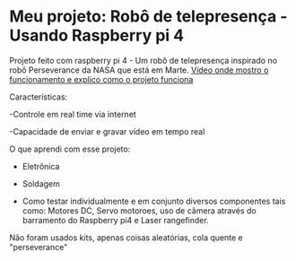 # Meu projeto: Robô de telepresença - Usando Raspberry pi 4
Projeto feito com raspberry pi 4 - Um robô de telepresença inspirado no robô Perseverance da NASA que está em Marte.
[Vídeo onde mostro o funcionamento e explico como o projeto funciona](https://www.youtube.com/watch?v=jw4dmACfz48)

Características:

-Controle em real time via internet

-Capacidade de enviar e gravar vídeo em tempo real

O que aprendi com esse projeto:
* Eletrônica

* Soldagem

* Como testar individualmente e em conjunto diversos componentes tais como:
Motores DC, Servo motoroes, uso de câmera através do barramento do Raspberry pi4 e
Laser rangefinder.

Não foram usados kits, apenas coisas aleatórias, cola quente e "perseverance"



